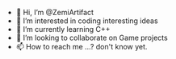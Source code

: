 - 👋 Hi, I’m @ZemiArtifact
- 👀 I’m interested in coding interesting ideas
- 🌱 I’m currently learning C++
- 💞️ I’m looking to collaborate on Game projects
- 📫 How to reach me ...? don't know yet.

<!---
ZemiArtifact/ZemiArtifact is a ✨ special ✨ repository because its `README.md` (this file) appears on your GitHub profile.
You can click the Preview link to take a look at your changes.
--->

